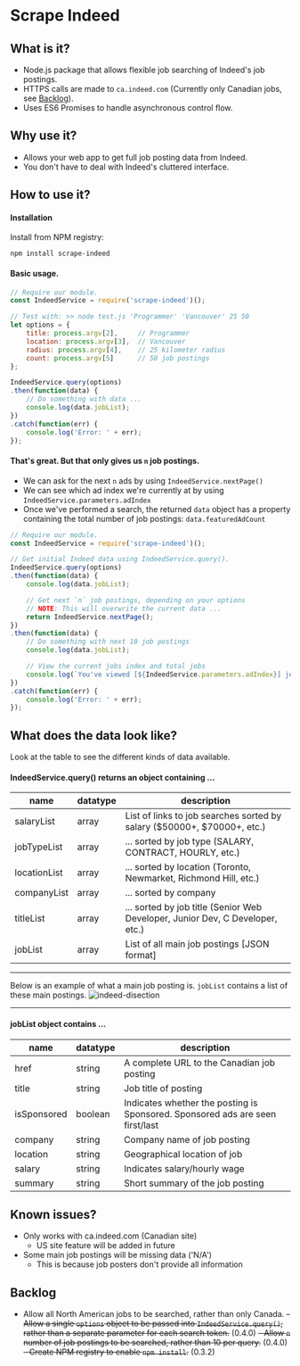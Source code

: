 # Scrape Indeed

## What is it?
- Node.js package that allows flexible job searching of Indeed's job postings.
- HTTPS calls are made to `ca.indeed.com` (Currently only Canadian jobs, see [Backlog](#backlog)).
- Uses ES6 Promises to handle asynchronous control flow.

## Why use it?
- Allows your web app to get full job posting data from Indeed.
- You don't have to deal with Indeed's cluttered interface.

## How to use it?

#### Installation
Install from NPM registry:
```
npm install scrape-indeed
```

#### Basic usage.
```javascript
// Require our module.
const IndeedService = require('scrape-indeed')();

// Test with: >> node test.js 'Programmer' 'Vancouver' 25 50
let options = {
    title: process.argv[2],     // Programmer
    location: process.argv[3],  // Vancouver
    radius: process.argv[4],    // 25 kilometer radius
    count: process.argv[5]      // 50 job postings
};

IndeedService.query(options)
.then(function(data) {
    // Do something with data ...
    console.log(data.jobList);
})
.catch(function(err) {
    console.log('Error: ' + err);
});
```

#### That's great. But that only gives us `n` job postings.
- We can ask for the next `n` ads by using `IndeedService.nextPage()`
- We can see which ad index we're currently at by using `IndeedService.parameters.adIndex`
- Once we've performed a search, the returned `data` object has a property containing the total number of job postings: `data.featuredAdCount`

```javascript
// Require our module.
const IndeedService = require('scrape-indeed')();

// Get initial Indeed data using IndeedService.query().
IndeedService.query(options)
.then(function(data) {
    console.log(data.jobList);

    // Get next `n` job postings, depending on your options
    // NOTE: This will overwrite the current data ...
    return IndeedService.nextPage();
})
.then(function(data) {
    // Do something with next 10 job postings
    console.log(data.jobList);

    // View the current jobs index and total jobs
    console.log(`You've viewed [${IndeedService.parameters.adIndex}] jobs out of [${data.featuredAdCount}] total jobs.`);
})
.catch(function(err) {
    console.log('Error: ' + err);
});
```

## What does the data look like?
Look at the table to see the different kinds of data available.

#### IndeedService.query() returns an object containing ...
| name | datatype | description |
|------|----------|-------------|
| salaryList | array | List of links to job searches sorted by salary ($50000+, $70000+, etc.) |
| jobTypeList | array | ... sorted by job type (SALARY, CONTRACT, HOURLY, etc.)|
| locationList | array | ... sorted by location (Toronto, Newmarket, Richmond Hill, etc.) |
| companyList | array | ... sorted by company |
| titleList | array | ... sorted by job title (Senior Web Developer, Junior Dev, C Developer, etc.) |
| jobList | array | List of all main job postings [JSON format] |

--------

Below is an example of what a main job posting is. `jobList` contains a list of these main postings.
![indeed-disection](https://cloud.githubusercontent.com/assets/15149835/24163965/8d73e850-0e42-11e7-8b97-501545b128e0.png)

--------

#### jobList object contains ...
| name | datatype | description |
|------|----------|-------------|
| href | string | A complete URL to the Canadian job posting |
| title | string | Job title of posting |
| isSponsored | boolean | Indicates whether the posting is Sponsored. Sponsored ads are seen first/last |
| company | string | Company name of job posting |
| location | string | Geographical location of job |
| salary | string | Indicates salary/hourly wage |
| summary | string | Short summary of the job posting |

## Known issues?
- Only works with ca.indeed.com (Canadian site)
    - US site feature will be added in future
- Some main job postings will be missing data ('N/A')
    - This is because job posters don't provide all information

## Backlog
- Allow all North American jobs to be searched, rather than only Canada.
~~- Allow a single `options` object to be passed into `IndeedService.query()`, rather than a separate parameter for each search token.~~ (0.4.0)
~~- Allow `n` number of job postings to be searched, rather than 10 per query.~~ (0.4.0)
~~- Create NPM registry to enable `npm install`.~~ (0.3.2)
